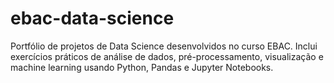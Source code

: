 # ebac-data-science
Portfólio de projetos de Data Science desenvolvidos no curso EBAC. Inclui exercícios práticos de análise de dados, pré-processamento, visualização e machine learning usando Python, Pandas e Jupyter Notebooks.
